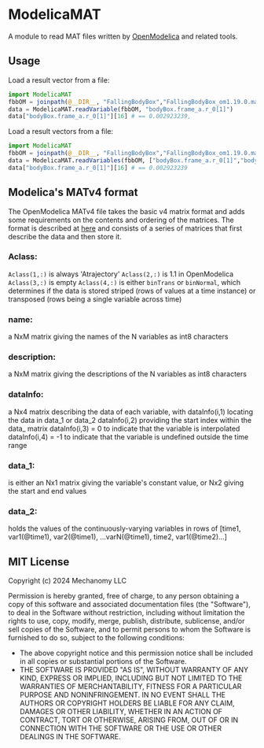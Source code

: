 # ModelicaMAT
A module to read MAT files written by [OpenModelica](https://openmodelica.org/) and related tools.

## Usage
Load a result vector from a file:

```julia
import ModelicaMAT
fbbOM = joinpath(@__DIR__, "FallingBodyBox","FallingBodyBox_om1.19.0.mat")
data = ModelicaMAT.readVariable(fbbOM, "bodyBox.frame_a.r_0[1]")
data["bodyBox.frame_a.r_0[1]"][16] # == 0.002923239,
```

Load a result vectors from a file:
```julia
import ModelicaMAT
fbbOM = joinpath(@__DIR__, "FallingBodyBox","FallingBodyBox_om1.19.0.mat")
data = ModelicaMAT.readVariables(fbbOM, ["bodyBox.frame_a.r_0[1]","bodyBox.frame_a.R.T[1,1]", "world.animateGravity"] )
data["bodyBox.frame_a.r_0[1]"][16] # == 0.002923239
```

## Modelica's MATv4 format 
The OpenModelica MATv4 file takes the basic v4 matrix format and adds some requirements on the contents and ordering of the matrices.
The format is described at [here](https://openmodelica.org/doc/OpenModelicaUsersGuide/latest/technical_details.html#the-matv4-result-file-format) and consists of a series of matrices that first describe the data and then store it.

###  Aclass:
   `Aclass(1,:)` is always 'Atrajectory'
   `Aclass(2,:)` is 1.1 in OpenModelica
   `Aclass(3,:)` is empty
   `Aclass(4,:)` is either `binTrans` or `binNormal`, which determines if the data is stored striped (rows of values at a time instance) or transposed (rows being a single variable across time)

### name:
   a NxM matrix giving the names of the N variables as int8 characters

### description:
   a NxM matrix giving the descriptions of the N variables as int8 characters

### dataInfo:
   a Nx4 matrix describing the data of each variable, with
   dataInfo(i,1) locating the data in data_1 or data_2
   dataInfo(i,2) providing the start index within the data_ matrix
   dataInfo(i,3) = 0 to indicate that the variable is interpolated
   dataInfo(i,4) = -1 to indicate that the variable is undefined outside the time range

### data_1:
   is either an Nx1 matrix giving the variable's constant value, or Nx2 giving the start and end values

### data_2:
   holds the values of the continuously-varying variables in rows of [time1, var1(@time1), var2(@time1), ...varN(@time1), time2, var1(@time2)...]


## MIT License
Copyright (c) 2024 Mechanomy LLC

Permission is hereby granted, free of charge, to any person obtaining a copy of this software and associated documentation files (the "Software"), to deal in the Software without restriction, including without limitation the rights to use, copy, modify, merge, publish, distribute, sublicense, and/or sell copies of the Software, and to permit persons to whom the Software is furnished to do so, subject to the following conditions:
* The above copyright notice and this permission notice shall be included in all copies or substantial portions of the Software.
* THE SOFTWARE IS PROVIDED "AS IS", WITHOUT WARRANTY OF ANY KIND, EXPRESS OR IMPLIED, INCLUDING BUT NOT LIMITED TO THE WARRANTIES OF MERCHANTABILITY, FITNESS FOR A PARTICULAR PURPOSE AND NONINFRINGEMENT. IN NO EVENT SHALL THE AUTHORS OR COPYRIGHT HOLDERS BE LIABLE FOR ANY CLAIM, DAMAGES OR OTHER LIABILITY, WHETHER IN AN ACTION OF CONTRACT, TORT OR OTHERWISE, ARISING FROM, OUT OF OR IN CONNECTION WITH THE SOFTWARE OR THE USE OR OTHER DEALINGS IN THE SOFTWARE.



